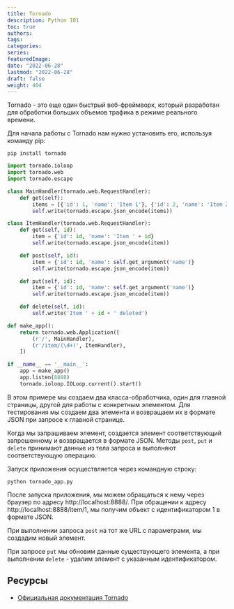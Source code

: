 ```yaml
---
title: Tornado
description: Python 101
toc: true
authors:
tags:
categories:
series:
featuredImage:
date: "2022-06-28"
lastmod: "2022-06-28"
draft: false
weight: 404
---
```


Tornado - это еще один быстрый веб-фреймворк, который разработан для обработки больших объемов трафика в режиме реального времени.

Для начала работы с Tornado нам нужно установить его, используя команду pip:

```
pip install tornado
```

```python
import tornado.ioloop
import tornado.web
import tornado.escape

class MainHandler(tornado.web.RequestHandler):
    def get(self):
        items = [{'id': 1, 'name': 'Item 1'}, {'id': 2, 'name': 'Item 2'}]
        self.write(tornado.escape.json_encode(items))

class ItemHandler(tornado.web.RequestHandler):
    def get(self, id):
        item = {'id': id, 'name': 'Item ' + id}
        self.write(tornado.escape.json_encode(item))

    def post(self, id):
        item = {'id': id, 'name': self.get_argument('name')}
        self.write(tornado.escape.json_encode(item))

    def put(self, id):
        item = {'id': id, 'name': self.get_argument('name')}
        self.write(tornado.escape.json_encode(item))

    def delete(self, id):
        self.write('Item ' + id + ' deleted')

def make_app():
    return tornado.web.Application([
        (r'/', MainHandler),
        (r'/item/(\d+)', ItemHandler),
    ])

if __name__ == '__main__':
    app = make_app()
    app.listen(8888)
    tornado.ioloop.IOLoop.current().start()
```

В этом примере мы создаем два класса-обработчика, один для главной страницы, другой для работы с конкретным элементом. Для тестирования мы создаем два элемента и возвращаем их в формате JSON при запросе к главной странице. 

Когда мы запрашиваем элемент, создается элемент соответствующий запрошенному и возвращается в формате JSON. Методы `post`, `put` и `delete` принимают данные из тела запроса и выполняют соответствующую операцию.

Запуск приложения осуществляется через командную строку:

```
python tornado_app.py
```

После запуска приложения, мы можем обращаться к нему через браузер по адресу http://localhost:8888/. При обращении к адресу http://localhost:8888/item/1, мы получим объект с идентификатором 1 в формате JSON. 

При выполнении запроса `post` на тот же URL с параметрами, мы создадим новый элемент. 

При запросе `put` мы обновим данные существующего элемента, а при выполнении `delete` - удалим элемент с указанным идентификатором.


## Ресурсы

- [Официальная документация Tornado](https://www.tornadoweb.org/)